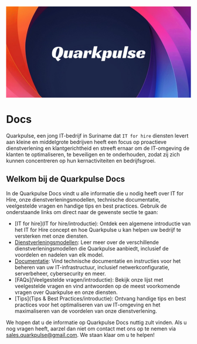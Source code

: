 ![Hero Image](assets/images/Hero.jpg)

# Docs
Quarkpulse, een jong IT-bedrijf in Suriname dat `IT for hire` diensten levert aan kleine en middelgrote bedrijven heeft een focus op proactieve dienstverlening en klantgerichtheid  en streeft ernaar om de IT-omgeving de klanten te optimaliseren, te beveiligen en te onderhouden, zodat zij zich kunnen concentreren op hun kernactiviteiten en bedrijfsgroei.

## Welkom bij de Quarkpulse Docs

In de Quarkpulse Docs vindt u alle informatie die u nodig heeft over IT for Hire, onze dienstverleningsmodellen, technische documentatie, veelgestelde vragen en handige tips en best practices. Gebruik de onderstaande links om direct naar de gewenste sectie te gaan:

- [IT for hire](IT for hire/introductie): Ontdek een algemene introductie van het IT for Hire concept en hoe Quarkpulse u kan helpen uw bedrijf te versterken met onze diensten.
- [Dienstverleningsmodellen](Dienstverlening/introductie): Leer meer over de verschillende dienstverleningsmodellen die Quarkpulse aanbiedt, inclusief de voordelen en nadelen van elk model.
- [Documentatie](Documentatie/inleiding): Vind technische documentatie en instructies voor het beheren van uw IT-infrastructuur, inclusief netwerkconfiguratie, serverbeheer, cybersecurity en meer.
- [FAQs](Veelgestelde vragen/introductie): Bekijk onze lijst met veelgestelde vragen en vind antwoorden op de meest voorkomende vragen over Quarkpulse en onze diensten.
- [Tips](Tips & Best Practices/introductie): Ontvang handige tips en best practices voor het optimaliseren van uw IT-omgeving en het maximaliseren van de voordelen van onze dienstverlening.

We hopen dat u de informatie op Quarkpulse Docs nuttig zult vinden. Als u nog vragen heeft, aarzel dan niet om contact met ons op te nemen via sales.quarkpulse@gmail.com. We staan ​​klaar om u te helpen!
